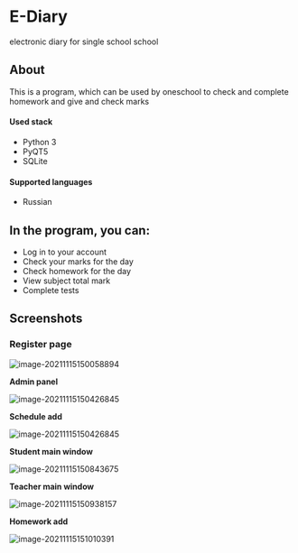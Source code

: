 # E-Diary

electronic diary for single school school

## About

This is a program, which can be used by oneschool to check and complete homework and give and check marks

#### Used stack

- Python 3
- PyQT5
- SQLite

#### Supported languages

- Russian

## In the program, you can:

- Log in to your account
- Check your marks for the day
- Check homework for the day
- View subject total mark
- Complete tests

## Screenshots

### Register page

![image-20211115150058894](https://user-images.githubusercontent.com/95628608/144982331-3f2fe455-4ac1-46ff-85bf-2cfd54f44c2c.png)

**Admin panel**

![image-20211115150426845](https://user-images.githubusercontent.com/95628608/144982333-1cc667da-5844-499b-b214-76a77ac35c78.png)

**Schedule add**

![image-20211115150426845](https://user-images.githubusercontent.com/95628608/144982333-1cc667da-5844-499b-b214-76a77ac35c78.png)

**Student main window**

![image-20211115150843675](https://user-images.githubusercontent.com/95628608/144982337-06c08e8f-a780-4d57-a306-2a9b41017685.png)

**Teacher main window**

![image-20211115150938157](https://user-images.githubusercontent.com/95628608/144982338-7a33aa02-d942-42c3-8cc8-5d6bac8a753c.png)

**Homework add**

![image-20211115151010391](https://user-images.githubusercontent.com/95628608/144982340-65854c12-da4f-4bca-b5b9-89740cb14dfd.png)

